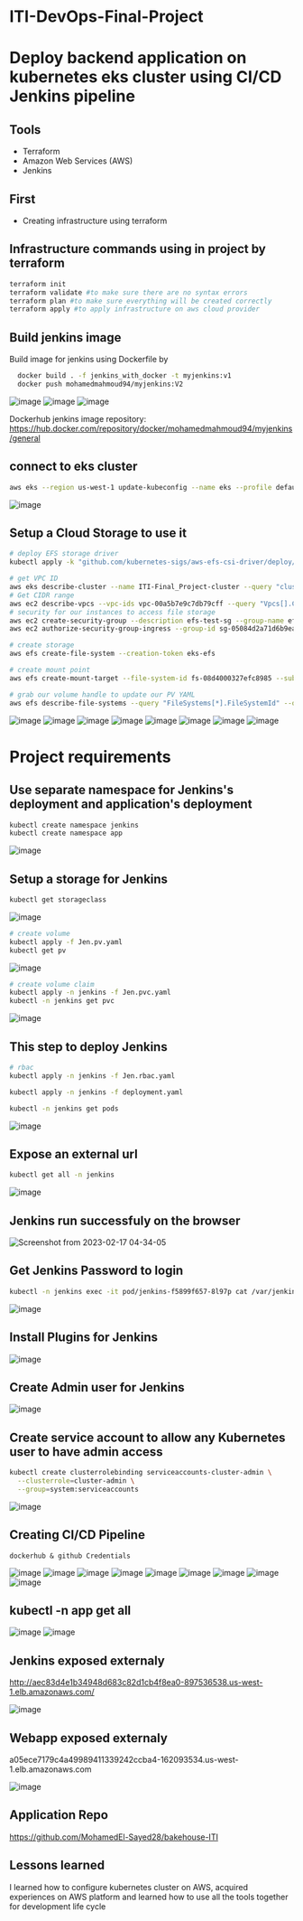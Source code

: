 # ITI-DevOps-Final-Project

# Deploy backend application on kubernetes eks cluster using CI/CD Jenkins pipeline

## Tools
- Terraform
- Amazon Web Services (AWS)
- Jenkins

## First
- Creating infrastructure using terraform

## Infrastructure commands using in project by terraform

```bash
terraform init 
terraform validate #to make sure there are no syntax errors
terraform plan #to make sure everything will be created correctly
terraform apply #to apply infrastructure on aws cloud provider 
```

## Build jenkins image

Build image for jenkins using Dockerfile by

```bash
  docker build . -f jenkins_with_docker -t myjenkins:v1
  docker push mohamedmahmoud94/myjenkins:V2 
```
![image](https://user-images.githubusercontent.com/101838529/219447927-2c31fad5-137b-4999-8a8e-5d57e8b008e2.png)
![image](https://user-images.githubusercontent.com/101838529/219448124-e1e27476-f588-4a6f-8f8c-78bf71753a65.png)
![image](https://user-images.githubusercontent.com/101838529/219448185-cb0241e6-dafc-4340-92e1-db89de6e43a6.png)


Dockerhub jenkins image repository: https://hub.docker.com/repository/docker/mohamedmahmoud94/myjenkins/general


## connect to eks cluster
```bash
aws eks --region us-west-1 update-kubeconfig --name eks --profile default
```
![image](https://user-images.githubusercontent.com/101838529/219521365-11f7a49e-a36a-44fe-9bef-88f261aa5ec6.png)

## Setup a Cloud Storage to use it 
```bash
# deploy EFS storage driver
kubectl apply -k "github.com/kubernetes-sigs/aws-efs-csi-driver/deploy/kubernetes/overlays/stable/?ref=master"

# get VPC ID
aws eks describe-cluster --name ITI-Final_Project-cluster --query "cluster.resourcesVpcConfig.vpcId" --output text
# Get CIDR range
aws ec2 describe-vpcs --vpc-ids vpc-00a5b7e9c7db79cff --query "Vpcs[].CidrBlock" --output text
# security for our instances to access file storage
aws ec2 create-security-group --description efs-test-sg --group-name efs-sg --vpc-id vpc-00a5b7e9c7db79cff
aws ec2 authorize-security-group-ingress --group-id sg-05084d2a71d6b9eae  --protocol tcp --port 2049 --cidr 10.0.0.0/16

# create storage
aws efs create-file-system --creation-token eks-efs

# create mount point 
aws efs create-mount-target --file-system-id fs-08d4000327efc8985 --subnet-id subnet-0a8fa8e0f382ff229 --security-group sg-05084d2a71d6b9eae

# grab our volume handle to update our PV YAML
aws efs describe-file-systems --query "FileSystems[*].FileSystemId" --output text
```
![image](https://user-images.githubusercontent.com/101838529/219523284-4008468f-8057-412e-9f97-e8cd3699e7d9.png)
![image](https://user-images.githubusercontent.com/101838529/219523484-3e0c6c3f-011d-4f87-8851-67a254ca636e.png)
![image](https://user-images.githubusercontent.com/101838529/219523699-91f0905c-73e7-428a-b678-2bb2e6b9c236.png)
![image](https://user-images.githubusercontent.com/101838529/219524270-9400ab56-d768-4a9b-b945-73a7874de5d3.png)
![image](https://user-images.githubusercontent.com/101838529/219524766-cc5b0df1-0284-4bde-8e55-840f770d8e2d.png)
![image](https://user-images.githubusercontent.com/101838529/219524960-4849772b-1811-49ba-aba8-569f365593c7.png)
![image](https://user-images.githubusercontent.com/101838529/219526362-100a0d60-775c-465d-9b9f-7159c9c61c57.png)
![image](https://user-images.githubusercontent.com/101838529/219526465-8409ef93-957e-45df-894b-cefe37cc759e.png)


# Project requirements

## Use separate namespace for Jenkins's deployment and application's deployment 
```bash
kubectl create namespace jenkins
kubectl create namespace app
```
![image](https://user-images.githubusercontent.com/101838529/219526903-3490ea12-8b84-4020-8ec7-cc2565379c5e.png)

## Setup a storage for Jenkins
```bash
kubectl get storageclass
```
![image](https://user-images.githubusercontent.com/101838529/219527910-7c73db75-968e-4011-8b2f-04adc5faa607.png)

```bash
# create volume
kubectl apply -f Jen.pv.yaml 
kubectl get pv
```
![image](https://user-images.githubusercontent.com/101838529/219528252-3964ef91-b550-4743-9c26-e330c8329e18.png)

```bash
# create volume claim
kubectl apply -n jenkins -f Jen.pvc.yaml
kubectl -n jenkins get pvc
```
![image](https://user-images.githubusercontent.com/101838529/219528653-c1f0c108-e673-47c8-8e51-300de3547e09.png)

## This step to deploy Jenkins
```bash
# rbac
kubectl apply -n jenkins -f Jen.rbac.yaml 

kubectl apply -n jenkins -f deployment.yaml

kubectl -n jenkins get pods
```
![image](https://user-images.githubusercontent.com/101838529/219534060-9c994f26-a6fb-4735-9d04-9634b2991ddb.png)

## Expose an external url 
```bash
kubectl get all -n jenkins 
```
![image](https://user-images.githubusercontent.com/101838529/219534644-e78f2fdc-a9b4-48a3-9cb2-a0bbea1b7447.png)

## Jenkins run successfuly on the browser
![Screenshot from 2023-02-17 04-34-05](https://user-images.githubusercontent.com/101838529/219535166-49b00759-bf75-4a45-b959-bede6564dd48.png)

## Get Jenkins Password to login 
```bash
kubectl -n jenkins exec -it pod/jenkins-f5899f657-8l97p cat /var/jenkins_home/secrets/initialAdminPassword
```
![image](https://user-images.githubusercontent.com/101838529/219536600-0241fe5d-4b7e-4549-8c5a-b75ed419c7ee.png)
## Install Plugins for Jenkins
![image](https://user-images.githubusercontent.com/101838529/219536819-b6524565-b90c-4654-8d92-985bafd17021.png)
## Create Admin user for Jenkins
![image](https://user-images.githubusercontent.com/101838529/219537272-994739f3-ae74-4768-987d-6ac0db1d41ab.png)


## Create service account to allow any Kubernetes user to have admin access
```bash
kubectl create clusterrolebinding serviceaccounts-cluster-admin \
  --clusterrole=cluster-admin \
  --group=system:serviceaccounts
```
![image](https://user-images.githubusercontent.com/101838529/219553546-38a9cc88-124d-4500-91d8-dec0fb2cfcdd.png)

## Creating CI/CD Pipeline
```
dockerhub & github Credentials
```
![image](https://user-images.githubusercontent.com/101838529/219539917-1dadb675-21fd-436d-a08e-8eaca641731c.png)
![image](https://user-images.githubusercontent.com/101838529/219540081-2ff6d7d0-0399-4c30-b551-70d2024f8f92.png)
![image](https://user-images.githubusercontent.com/101838529/219540928-f1997a70-62fa-4a4f-9958-4fbfc863df8d.png)
![image](https://user-images.githubusercontent.com/101838529/219553885-258e01de-e13a-457b-99a3-27c06568738c.png)
![image](https://user-images.githubusercontent.com/101838529/219553906-2f8a5db5-fc02-49a3-a592-d1ce3c7c2bec.png)
![image](https://user-images.githubusercontent.com/101838529/219553952-9fc051fe-5d25-4133-b87a-08782e5c557f.png)
![image](https://user-images.githubusercontent.com/101838529/219553972-08341564-9ce0-4064-ba22-1b2ea124d4ae.png)
![image](https://user-images.githubusercontent.com/101838529/219553990-a7f6687c-3038-422a-ba8f-0167aaff2b2a.png)
![image](https://user-images.githubusercontent.com/101838529/219554059-f7c79d4e-48b7-42a0-a5db-1f59ceed998a.png)

## kubectl -n app get all
![image](https://user-images.githubusercontent.com/101838529/219554647-9f7b59d4-3019-4e28-ad2e-be21c6f40583.png)
![image](https://user-images.githubusercontent.com/101838529/219554329-23ca96da-16a1-4e9e-b09e-7d0de8fdacd8.png)

## Jenkins exposed externaly
http://aec83d4e1b34948d683c82d1cb4f8ea0-897536538.us-west-1.elb.amazonaws.com/

![image](https://user-images.githubusercontent.com/101838529/219554420-a1605318-bd20-4b22-a1e4-43c90d97327a.png)


## Webapp exposed externaly
a05ece7179c4a49989411339242ccba4-162093534.us-west-1.elb.amazonaws.com

![image](https://user-images.githubusercontent.com/101838529/219554329-23ca96da-16a1-4e9e-b09e-7d0de8fdacd8.png)

## Application Repo
https://github.com/MohamedEl-Sayed28/bakehouse-ITI

## Lessons learned

I learned how to configure kubernetes cluster on AWS, acquired experiences on AWS platform and learned how to use all the tools together for development life cycle 
